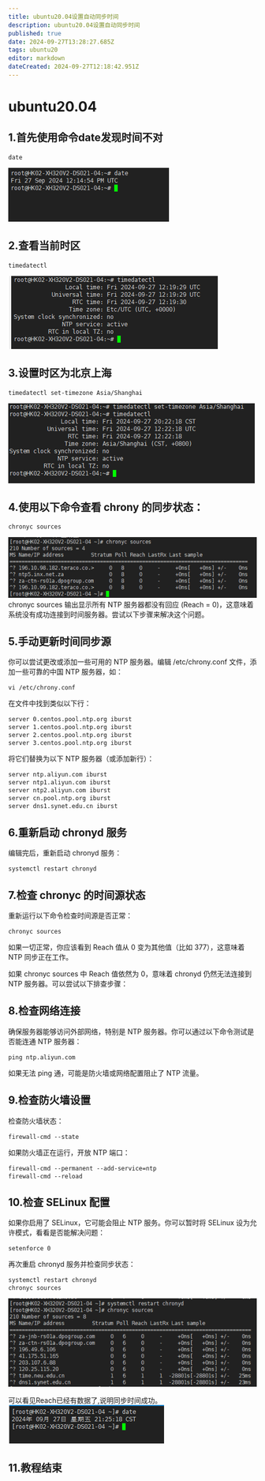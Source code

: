 ```yaml
---
title: ubuntu20.04设置自动同步时间
description: ubuntu20.04设置自动同步时间
published: true
date: 2024-09-27T13:28:27.685Z
tags: ubuntu20
editor: markdown
dateCreated: 2024-09-27T12:18:42.951Z
---
```


# ubuntu20.04
## 1.首先使用命令date发现时间不对
```
date
```
![01.date时间不正确.png](/wiki/wiki/ubuntu20设置自动同步时间/01.date时间不正确.png)

## 2.查看当前时区
```
timedatectl
```
![02.查看当前时区.png](/wiki/wiki/ubuntu20设置自动同步时间/02.查看当前时区.png)

## 3.设置时区为北京上海
```
timedatectl set-timezone Asia/Shanghai
```
![03.设置时区为北京上海.png](/wiki/wiki/ubuntu20设置自动同步时间/03.设置时区为北京上海.png)

## 4.使用以下命令查看 chrony 的同步状态：
```
chronyc sources
```
![04.查看当前同步时间.png](/wiki/wiki/ubuntu20设置自动同步时间/04.查看当前同步时间.png)
chronyc sources 输出显示所有 NTP 服务器都没有回应 (Reach = 0)，这意味着系统没有成功连接到时间服务器。尝试以下步骤来解决这个问题。

## 5.手动更新时间同步源
你可以尝试更改或添加一些可用的 NTP 服务器。编辑 /etc/chrony.conf 文件，添加一些可靠的中国 NTP 服务器，如：
```
vi /etc/chrony.conf
```
在文件中找到类似以下行：
```
server 0.centos.pool.ntp.org iburst
server 1.centos.pool.ntp.org iburst
server 2.centos.pool.ntp.org iburst
server 3.centos.pool.ntp.org iburst
```
将它们替换为以下 NTP 服务器（或添加新行）：

```
server ntp.aliyun.com iburst
server ntp1.aliyun.com iburst
server ntp2.aliyun.com iburst
server cn.pool.ntp.org iburst
server dns1.synet.edu.cn iburst
```
## 6.重新启动 chronyd 服务
编辑完后，重新启动 chronyd 服务：
```
systemctl restart chronyd
```
## 7.检查 chronyc 的时间源状态
重新运行以下命令检查时间源是否正常：
```
chronyc sources
```
如果一切正常，你应该看到 Reach 值从 0 变为其他值（比如 377），这意味着 NTP 同步正在工作。

如果 chronyc sources 中 Reach 值依然为 0，意味着 chronyd 仍然无法连接到 NTP 服务器。可以尝试以下排查步骤：
## 8.检查网络连接
确保服务器能够访问外部网络，特别是 NTP 服务器。你可以通过以下命令测试是否能连通 NTP 服务器：
```
ping ntp.aliyun.com
```
如果无法 ping 通，可能是防火墙或网络配置阻止了 NTP 流量。

## 9.检查防火墙设置
检查防火墙状态：
```
firewall-cmd --state
```
如果防火墙正在运行，开放 NTP 端口：
```
firewall-cmd --permanent --add-service=ntp
firewall-cmd --reload
```

## 10.检查 SELinux 配置
如果你启用了 SELinux，它可能会阻止 NTP 服务。你可以暂时将 SELinux 设为允许模式，看看是否能解决问题：
```
setenforce 0
```

再次重启 chronyd 服务并检查同步状态：
```
systemctl restart chronyd
chronyc sources
```
![06.再次查看同步状态.png](/wiki/wiki/ubuntu20设置自动同步时间/06.再次查看同步状态.png)

可以看见Reach已经有数据了,说明同步时间成功。
![07.时间同步成功.png](/wiki/wiki/ubuntu20设置自动同步时间/07.时间同步成功.png)

## 11.教程结束

